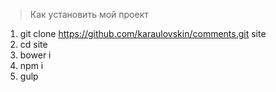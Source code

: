 > Как установить мой проект

1. git clone https://github.com/karaulovskin/comments.git site
2. cd site
3. bower i
4. npm i
5. gulp